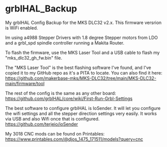 # grblHAL_Backup
My grblHAL Config Backup for the MKS DLC32 v2.x. This firmware versrion is WiFi enabled.

Im using a4988 Stepper Drivers with 1.8 degree Stepper motors from LDO and a grbl_spd spindle controller running a Makita Router.

To flash the firmware, use the MKS Laser Tool and a USB cable to flash my "mks_dlc32_gh_fw.bin" file. 

The "MKS Laser Tool" is the best flashing software I've found, and I've copied it to my GitHub repo as it's a PITA to locate.
You can also find it here: https://github.com/makerbase-mks/MKS-DLC32/tree/main/MKS-DLC32-main/firmware/tool

The rest of the config is the same as any other board:
https://github.com/grblHAL/core/wiki/First-Run-Grbl-Settings

The best software to configure grblHAL is IoSender. It will let you configure the wifi settings and all the stepper direction settings very easily. It works via USB and also Wifi once that is configured.
https://github.com/terjeio/ioSender

My 3018 CNC mods can be found on Printables:
https://www.printables.com/@djos_1475_171511/models?query=cnc
